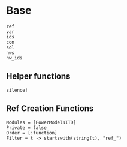 # Base

```@docs
ref
var
ids
con
sol
nws
nw_ids
```

## Helper functions

```@docs
silence!
```

## Ref Creation Functions

```@autodocs
Modules = [PowerModelsITD]
Private = false
Order = [:function]
Filter = t -> startswith(string(t), "ref_")
```
